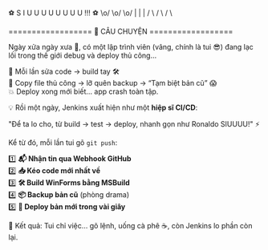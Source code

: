 ⚽  S  I  U  U  U  U  U  U  U  U  !!!  ⚽
        \o/        \o/        \o/
         |          |          |
        / \        / \        / \

================== 📜 CÂU CHUYỆN ==================

Ngày xửa ngày xưa 🌌, có một lập trình viên (vâng, chính là tui 😎) 
đang lạc lối trong thế giới debug và deploy thủ công…

🔄 Mỗi lần sửa code → build tay 🛠  
📂 Copy file thủ công → lỡ quên backup → “Tạm biệt bản cũ” 😱  
💥 Deploy xong mới biết… app crash toàn tập.

💡 Rồi một ngày, Jenkins xuất hiện như một **hiệp sĩ CI/CD**:

"Để ta lo cho, từ build → test → deploy, nhanh gọn như Ronaldo SIUUUU!" ⚡

Kể từ đó, mỗi lần tui gõ `git push`:

1️⃣ **📬 Nhận tin qua Webhook GitHub**  
2️⃣ **📥 Kéo code mới nhất về**  
3️⃣ **🛠 Build WinForms bằng MSBuild**  
4️⃣ **📦 Backup bản cũ** (phòng drama)  
5️⃣ **🚀 Deploy bản mới trong vài giây**  

🎯 Kết quả: Tui chỉ việc… gõ lệnh, uống cà phê ☕, còn Jenkins lo phần còn lại.  
